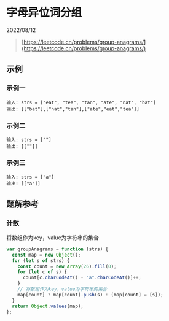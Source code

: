 # 字母异位词分组

2022/08/12

> [https://leetcode.cn/problems/group-anagrams/](https://leetcode.cn/problems/group-anagrams/)

## 示例

### 示例一

```text
输入: strs = ["eat", "tea", "tan", "ate", "nat", "bat"]
输出: [["bat"],["nat","tan"],["ate","eat","tea"]]
```

### 示例二

```text
输入: strs = [""]
输出: [[""]]
```

### 示例三

```text
输入: strs = ["a"]
输出: [["a"]]
```

## 题解参考

### 计数

将数组作为key，value为字符串的集合

```javascript
var groupAnagrams = function (strs) {
  const map = new Object();
  for (let s of strs) {
    const count = new Array(26).fill(0);
    for (let c of s) {
      count[c.charCodeAt() - "a".charCodeAt()]++;
    }
    // 将数组作为key，value为字符串的集合
    map[count] ? map[count].push(s) : (map[count] = [s]);
  }
  return Object.values(map);
};

```

